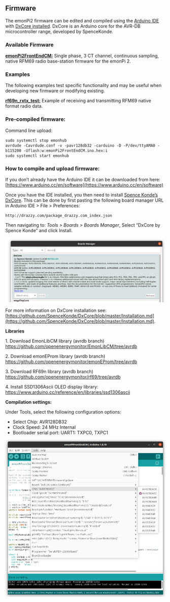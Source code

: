 ## Firmware

The emonPi2 firmware can be edited and compiled using the [Arduino IDE](https://www.arduino.cc/) with [DxCore installed](https://github.com/SpenceKonde/DxCore).
DxCore is an Arduino core for the AVR-DB microcontroller range, developed by SpenceKonde.

### Available Firmware

**[emonPi2FrontEndCM:](emonPi2FrontEndCM)** Single phase, 3 CT channel, continuous sampling, native RFM69 radio base-station firmware for the emonPi 2.

### Examples

The following examples test specific functionality and may be useful when developing new firmware or modifying existing.

**[rf69n_rxtx_test:](rf69n_rxtx_test)** Example of receiving and transmitting RFM69 native format radio data.

### Pre-compiled firmware:

Command line upload:

    sudo systemctl stop emonhub
    avrdude -Cavrdude.conf -v -pavr128db32 -carduino -D -P/dev/ttyAMA0 -b115200 -Uflash:w:emonPi2FrontEndCM.ino.hex:i 
    sudo systemctl start emonhub

### How to compile and upload firmware:

If you don’t already have the Arduino IDE it can be downloaded from here:<br>
[https://www.arduino.cc/en/software](https://www.arduino.cc/en/software)

Once you have the IDE installed, you then need to install [Spence Konde’s DxCore](https://github.com/SpenceKonde/DxCore). This can be done by first pasting the following board manager URL in Arduino IDE > File > Preferences:

    http://drazzy.com/package_drazzy.com_index.json

Then navigating to: *Tools > Boards > Boards Manager*, Select “DxCore by Spence Konde” and click Install. 

![install_dxcore.png](img/install_dxcore.png)

For more information on DxCore installation see: [https://github.com/SpenceKonde/DxCore/blob/master/Installation.md](https://github.com/SpenceKonde/DxCore/blob/master/Installation.md).

**Libraries**

1\. Download EmonLibCM library (avrdb branch)<br>
https://github.com/openenergymonitor/EmonLibCM/tree/avrdb

2\. Download emonEProm library (avrdb branch)<br>
https://github.com/openenergymonitor/emonEProm/tree/avrdb

3\. Download RF69n library (avrdb branch)<br>
https://github.com/openenergymonitor/rf69/tree/avrdb

4\. Install SSD1306Ascii OLED display library:<br>
https://www.arduino.cc/reference/en/libraries/ssd1306ascii

**Compilation settings:**

Under Tools, select the following configuration options:

- Select Chip: AVR128DB32
- Clock Speed: 24 MHz Internal
- Bootloader serial port: UART1: TXPC0, TXPC1

![compile_settings.png](img/compile_settings.png)

